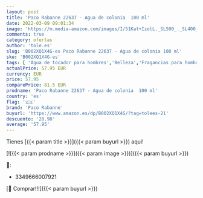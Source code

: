 ```yaml
---
layout: post
title: 'Paco Rabanne 22637 - Agua de colonia  100 ml'
date: 2022-03-09 09:01:34
image: 'https://m.media-amazon.com/images/I/51Kat+IzolL._SL500_._SL400_.jpg'
comments: true
category: ofertas
author: 'tole.es'
slug: 'B002XQ1X4G-es Paco Rabanne 22637 - Agua de colonia 100 ml'
sku: 'B002XQ1X4G-es'
tags: [ 'Agua de tocador para hombres','Belleza','Fragancias para hombres','Perfumes y fragancias','agua','colonia','de','paco rabanne', ]
actualPrice: 57.95 EUR
currency: EUR
price: 57.95
comparePrice: 81.5 EUR
prodname: 'Paco Rabanne 22637 - Agua de colonia  100 ml'
country: 'es'
flag: '🇪🇸'
brand: 'Paco Rabanne'
buyurl: 'https://www.amazon.es/dp/B002XQ1X4G/?tag=tolees-21'
descuento: '28.90'
average: '57.95'
---
```


Tienes [{{< param title >}}]({{< param buyurl >}}) aqui!

[![{{< param prodname >}}]({{< param image >}})]({{< param buyurl >}})

🔎:

- 3349666007921

[🛒 Comprar!!!]({{< param buyurl >}})
